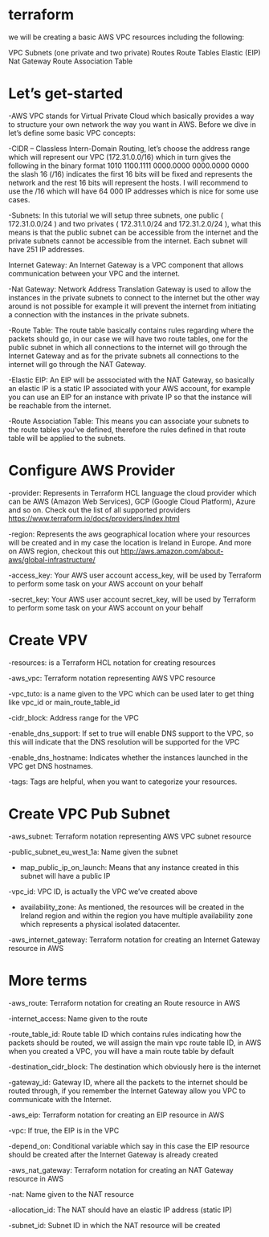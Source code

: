 # terraform
we will be creating a basic AWS VPC resources including the following:

VPC
Subnets (one private and two private)
Routes
Route Tables
Elastic (EIP)
Nat Gateway
Route Association Table

# Let’s get-started

-AWS VPC stands for Virtual Private Cloud which basically provides a way to structure your own network the way you want in AWS. Before we dive in let’s define some basic VPC concepts:

-CIDR – Classless Intern-Domain Routing, let’s choose the address range which will represent our VPC (172.31.0.0/16)  which in turn gives the following in the binary format 1010 1100.1111 0000.0000 0000.0000 0000  the slash 16 (/16) indicates the first 16 bits will be fixed and represents the network and the rest 16 bits will represent the hosts. I will recommend to use the /16 which will have 64 000 IP addresses which is nice for some use cases.
 
-Subnets: In this tutorial we will setup three subnets, one public (  172.31.0.0/24 ) and two privates ( 172.31.1.0/24 and 172.31.2.0/24 ), what this means is that the public subnet can be accessible from the internet and the private subnets cannot be accessible from the internet. Each subnet will have 251 IP addresses. 

Internet Gateway: An Internet Gateway is a VPC component that allows communication between your VPC and the internet. 

-Nat Gateway: Network Address Translation Gateway is used to allow the instances in the private subnets to connect to the internet but the other way around is not possible for example it will prevent the internet from initiating a connection with the instances in the private subnets. 

-Route Table: The route table basically contains rules regarding where the packets should go, in our case we will have two route tables, one for the public subnet in which all connections to the internet will go through the Internet Gateway and as for the private subnets all connections to the internet will go through the NAT Gateway. 

-Elastic EIP: An EIP will be asssociated with the NAT Gateway, so basically an elastic IP is a static IP associated with your AWS account, for example you can use an EIP for an instance with private IP so that the instance will be reachable from the internet. 

-Route Association Table: This means you can associate your subnets to the route tables you’ve defined, therefore the rules defined in that route table will be applied to the subnets.

# Configure AWS Provider

-provider: Represents in Terraform HCL language the cloud provider which can be AWS (Amazon Web Services), GCP (Google Cloud Platform), Azure and so on. Check out the list of all supported providers https://www.terraform.io/docs/providers/index.html

-region: Represents the aws geographical location where your resources will be created and in my case the location is Ireland in Europe. And more on AWS region, checkout this out http://aws.amazon.com/about-aws/global-infrastructure/

-access_key: Your AWS user account access_key, will be used by Terraform to perform some task on your AWS account on your behalf 

-secret_key: Your AWS user account secret_key, will be used by Terraform to perform some task on your AWS account on your behalf 

# Create VPV

-resources: is a Terraform HCL notation for creating resources 

-aws_vpc: Terraform notation representing AWS VPC resource 

-vpc_tuto: is a name given to the VPC which can be used later to get thing like vpc_id or main_route_table_id

-cidr_block: Address range for the VPC 

-enable_dns_support: If set to true will enable DNS support to the VPC, so this will indicate that the DNS resolution will be  supported for the VPC

-enable_dns_hostname: Indicates whether the instances launched in the VPC get DNS hostnames. 

-tags: Tags are helpful, when you want to categorize your resources. 


# Create VPC Pub Subnet

-aws_subnet: Terraform notation representing AWS VPC subnet resource

-public_subnet_eu_west_1a: Name given the subnet

- map_public_ip_on_launch: Means that any instance created in this subnet will have a public IP

-vpc_id: VPC ID, is actually the VPC we’ve created above

- availability_zone: As mentioned, the resources will be created in the Ireland region and within the region you have multiple availability zone which represents a physical isolated datacenter.

-aws_internet_gateway: Terraform notation for creating an Internet Gateway resource in AWS 



# More terms
-aws_route: Terraform notation for creating an Route resource in AWS 

-internet_access: Name given to the route 

-route_table_id: Route table ID which contains rules indicating how the packets should be routed, we will assign the main vpc route table ID, in AWS when you created a VPC, you will have a main route table by default

-destination_cidr_block: The destination which obviously here is the internet

-gateway_id: Gateway ID, where all the packets to the internet should be routed through, if you remember the Internet Gateway allow you VPC to communicate with the Internet.


-aws_eip: Terraform notation for creating an EIP resource in AWS 

-vpc: If true, the EIP is in the VPC 

-depend_on: Conditional variable which say in this case the EIP resource should be created after the Internet Gateway is already created


-aws_nat_gateway: Terraform notation for creating an NAT Gateway resource in AWS 

-nat: Name given to the NAT resource 

-allocation_id: The NAT should have an elastic IP address (static IP) 

-subnet_id: Subnet ID in which the NAT resource will be created 


